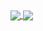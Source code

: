 <a href="#">
  <img align="center" src="https://github-readme-stats.vercel.app/api/top-langs/?username=Cereal-Killa&theme=merko&hide_border=true" />
</a>
<a href="#">
  <img align="center" src="https://github-readme-stats.vercel.app/api?username=Cereal-Killa&theme=merko&hide_border=true&line_height=80" />
</a>
